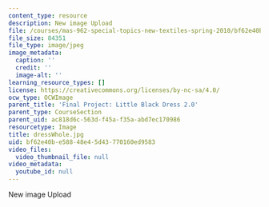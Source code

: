 ```yaml
---
content_type: resource
description: New image Upload
file: /courses/mas-962-special-topics-new-textiles-spring-2010/bf62e40be58848e45d43770160ed9583_dressWhole.jpg
file_size: 84351
file_type: image/jpeg
image_metadata:
  caption: ''
  credit: ''
  image-alt: ''
learning_resource_types: []
license: https://creativecommons.org/licenses/by-nc-sa/4.0/
ocw_type: OCWImage
parent_title: 'Final Project: Little Black Dress 2.0'
parent_type: CourseSection
parent_uid: ac818d6c-563d-f45a-f35a-abd7ec170986
resourcetype: Image
title: dressWhole.jpg
uid: bf62e40b-e588-48e4-5d43-770160ed9583
video_files:
  video_thumbnail_file: null
video_metadata:
  youtube_id: null
---
```

New image Upload
